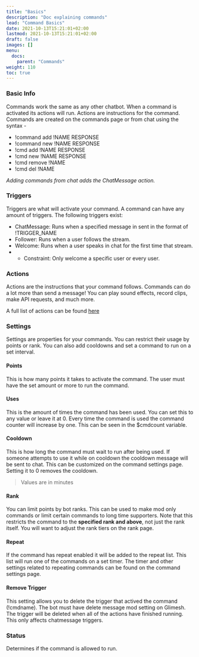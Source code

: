 ```yaml
---
title: "Basics"
description: "Doc explaining commands"
lead: "Command Basics"
date: 2021-10-13T15:21:01+02:00
lastmod: 2021-10-13T15:21:01+02:00
draft: false
images: []
menu:
  docs:
    parent: "Commands"
weight: 110
toc: true
---
```


### Basic Info

Commands work the same as any other chatbot. When a command is activated its actions will run. Actions are instructions for the command. Commands are created on the commands page or from chat using the syntax -

- !command add !NAME RESPONSE
- !command new !NAME RESPONSE
- !cmd add !NAME RESPONSE
- !cmd new !NAME RESPONSE
- !cmd remove !NAME
- !cmd del !NAME

*Adding commands from chat adds the ChatMessage action.*

### Triggers

Triggers are what will activate your command. A command can have any amount of triggers. The following triggers exist:

- ChatMessage: Runs when a specified message in sent in the format of !TRIGGER_NAME
- Follower: Runs when a user follows the stream.
- Welcome: Runs when a user speaks in chat for the first time that stream.
- - Constraint: Only welcome a specific user or every user.

### Actions

Actions are the instructions that your command follows. Commands can do a lot more than send a message! You can play sound effects, record clips, make API requests, and much more.

A full list of actions can be found [here](/docs/commands/actions)

### Settings

Settings are properties for your commands. You can restrict their usage by points or rank. You can also add cooldowns and set a command to run on a set interval.

#### Points

This is how many points it takes to activate the command. The user must have the set amount or more to run the command.

#### Uses

This is the amount of times the command has been used. You can set this to any value or leave it at 0. Every time the command is used the command counter will increase by one. This can be seen in the $cmdcount variable.

#### Cooldown

This is how long the command must wait to run after being used. If someone attempts to use it while on cooldown the cooldown message will be sent to chat. This can be customized on the command settings page. Setting it to 0 removes the cooldown.

> Values are in minutes

#### Rank

You can limit points by bot ranks. This can be used to make mod only commands or limit certain commands to long time supporters. Note that this restricts the command to the **specified rank and above**, not just the rank itself. You will want to adjust the rank tiers on the rank page.

#### Repeat

If the command has repeat enabled it will be added to the repeat list. This list will run one of the commands on a set timer. The timer and other settings related to repeating commands can be found on the command settings page.

#### Remove Trigger

This setting allows you to delete the trigger that actived the command (!cmdname). The bot must have delete message mod setting on Glimesh. The trigger will be deleted when all of the actions have finished running. This only affects chatmessage triggers.

### Status

Determines if the command is allowed to run.